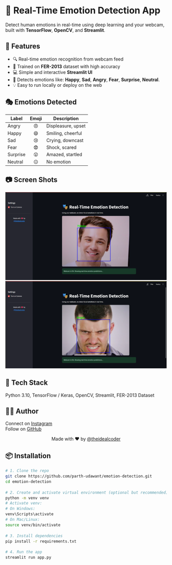 
# 📸 Real-Time Emotion Detection App

Detect human emotions in real-time using deep learning and your webcam, built with **TensorFlow**, **OpenCV**, and **Streamlit**.


## 🚀 Features

- 🔍 Real-time emotion recognition from webcam feed  
- 🧠 Trained on **FER-2013** dataset with high accuracy  
- 💻 Simple and interactive **Streamlit UI**  
- 💬 Detects emotions like: **Happy**, **Sad**, **Angry**, **Fear**, **Surprise**, **Neutral**.  
- 💡 Easy to run locally or deploy on the web  


## 🎭 Emotions Detected
| Label    | Emoji | Description        |
| -------- | :---: | ------------------ |
| Angry    |   😠  | Displeasure, upset |
| Happy    |   😄  | Smiling, cheerful  |
| Sad      |   😢  | Crying, downcast   |
| Fear     |   😨  | Shock, scared      |
| Surprise |   😲  | Amazed, startled   |
| Neutral  |   😐  | No emotion         |

## 📷 Screen Shots
![Emotion Detection Screenshot](screenshots/happy.png)
![Emotion Detection Screenshot](screenshots/angry.png)

## 🧠 Tech Stack
Python 3.10, 
TensorFlow / Keras,
OpenCV,
Streamlit,
FER-2013 Dataset


## 🙋‍♂️ Author

Connect on [Instagram](https://instagram.com/theidealcoder)  
Follow on [GitHub](https://github.com/parth-udawant)
<p align="center">Made with ❤️ by <a href="https://www.instagram.com/theidealcoder">@theidealcoder</a></p>

## 📦 Installation

```bash
# 1. Clone the repo
git clone https://github.com/parth-udawant/emotion-detection.git
cd emotion-detection

# 2. Create and activate virtual environment (optional but recommended)
python -m venv venv
# Activate venv:
# On Windows:
venv\Scripts\activate
# On Mac/Linux:
source venv/bin/activate

# 3. Install dependencies
pip install -r requirements.txt

# 4. Run the app
streamlit run app.py

